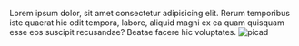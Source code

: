 Lorem ipsum dolor, sit amet consectetur adipisicing elit. Rerum temporibus iste quaerat hic odit tempora, labore, aliquid magni ex ea quam quisquam esse eos suscipit recusandae? Beatae facere hic voluptates.
![picad](https://scx1.b-cdn.net/csz/news/800/2017/theoreticala.jpg)